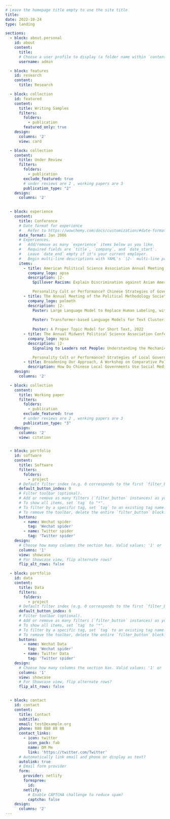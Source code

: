 ```yaml
---
# Leave the homepage title empty to use the site title
title:
date: 2022-10-24
type: landing

sections:
  - block: about.personal
    id: about
    content:
      title: 
      # Choose a user profile to display (a folder name within `content/authors/`)
      username: admin

  - block: features
    id: research
    content:
      title: Research

  - block: collection
    id: featured
    content:
      title: Writing Samples
      filters:
        folders:
          - publication
        featured_only: true
    design:
      columns: '2'
      view: card  

  - block: collection
    content:
      title: Under Review
      filters:
        folders:
          - publication
        exclude_featured: true
        # under reviews are 2 , working papers are 3
        publication_type: "2"
    design:
      columns: '2'
        

  - block: experience
    content:
      title: Conference
      # Date format for experience
      #   Refer to https://wowchemy.com/docs/customization/#date-format
      date_format: Jan 2006
      # Experiences.
      #   Add/remove as many `experience` items below as you like.
      #   Required fields are `title`, `company`, and `date_start`.
      #   Leave `date_end` empty if it's your current employer.
      #   Begin multi-line descriptions with YAML's `|2-` multi-line prefix.
      items:
        - title: American Political Science Association Annual Meeting & Exhibition
          company_logo: apsa
          description: |2-
            Spillover Racism: Explain Discrimination against Asian Americans, 2023

            Personality Cult or Performance? Chinese Strategies of Government Propaganda, with Shuyuan Shen, 2023
        - title: The Annual Meeting of the Political Methodology Society
          company_logo: polmeth
          description: |2-
            Poster: Large Language Model to Replace Human Labeling, with Rongxing Ouyang , 2023 
            
            Poster: Transformer-based Language Models for Text Clustering, 2023
            
            Poster: A Proper Topic Model for Short Text, 2022
        - title: The Annual Midwest Political Science Association Conference
          company_logo: mpsa
          description: |2-
            Signaling to Leaders not People: Understanding the Mechanics of Chinese Local Government Propaganda, 2023

            Personality Cult or Performance? Strategies of Local Government Propaganda in China, 2022
        - title: Broadening Our Approach, A Workshop on Comparative Political Communication. Duke University, Durham, NC, 2022
          description: How Do Chinese Local Governments Use Social Media to Communicate with their People?
    design:
      columns: '2'

  - block: collection
    content:
      title: Working paper
      filters:
        folders:
          - publication
        exclude_featured: true
        # under reviews are 2 , working papers are 3
        publication_type: "3"
    design:
      columns: '2'
      view: citation


  - block: portfolio
    id: software
    content:
      title: Software
      filters:
        folders:
          - project
      # Default filter index (e.g. 0 corresponds to the first `filter_button` instance below).
      default_button_index: 0
      # Filter toolbar (optional).
      # Add or remove as many filters (`filter_button` instances) as you like.
      # To show all items, set `tag` to "*".
      # To filter by a specific tag, set `tag` to an existing tag name.
      # To remove the toolbar, delete the entire `filter_button` block.
      buttons:
        - name: Wechat spider
          tag: 'Wechat spider'
        - name: Twitter spider
          tag: 'Twitter spider'
    design:
      # Choose how many columns the section has. Valid values: '1' or '2'.
      columns: '1'
      view: showcase
      # For Showcase view, flip alternate rows?
      flip_alt_rows: false

  - block: portfolio
    id: data
    content:
      title: Data
      filters:
        folders:
          - project
      # Default filter index (e.g. 0 corresponds to the first `filter_button` instance below).
      default_button_index: 0
      # Filter toolbar (optional).
      # Add or remove as many filters (`filter_button` instances) as you like.
      # To show all items, set `tag` to "*".
      # To filter by a specific tag, set `tag` to an existing tag name.
      # To remove the toolbar, delete the entire `filter_button` block.
      buttons:
        - name: Wechat Data
          tag: 'Wechat spider'
        - name: Twitter Data
          tag: 'Twitter spider'
    design:
      # Choose how many columns the section has. Valid values: '1' or '2'.
      columns: '1'
      view: showcase
      # For Showcase view, flip alternate rows?
      flip_alt_rows: false


  - block: contact
    id: contact
    content:
      title: Contact
      subtitle:
      email: test@example.org
      phone: 888 888 88 88
      contact_links:
        - icon: twitter
          icon_pack: fab
          name: DM Me
          link: 'https://twitter.com/Twitter'
      # Automatically link email and phone or display as text?
      autolink: true
      # Email form provider
      form:
        provider: netlify
        formspree:
          id:
        netlify:
          # Enable CAPTCHA challenge to reduce spam?
          captcha: false
    design:
      columns: '2'
---
```

